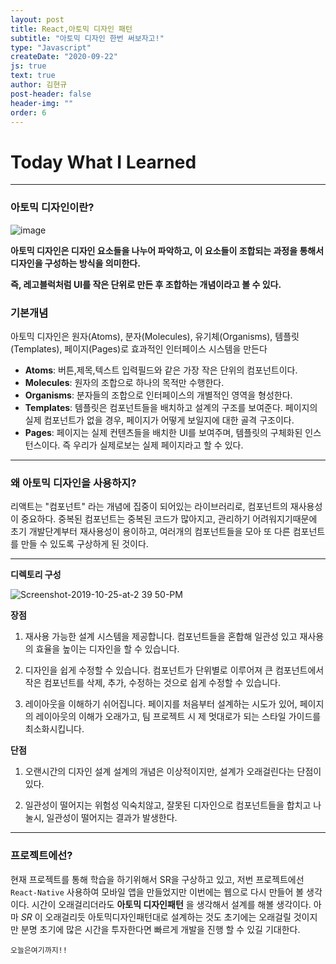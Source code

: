 ```yaml
---
layout: post
title: React,아토믹 디자인 패턴
subtitle: "아토믹 디자인 한번 써보자고!"
type: "Javascript"
createDate: "2020-09-22"
js: true
text: true
author: 김현규
post-header: false
header-img: ""
order: 6
---
```


# Today What I Learned

<hr>

### 아토믹 디자인이란?

![image](https://user-images.githubusercontent.com/46562138/91960806-4f77d080-ed45-11ea-89af-ababc64312b8.png)

**아토믹 디자인은 디자인 요소들을 나누어 파악하고, 이 요소들이 조합되는 과정을 통해서 디자인을 구성하는 방식을 의미한다.**

**즉, 레고블럭처럼 UI를 작은 단위로 만든 후 조합하는 개념이라고 볼 수 있다.**

### 기본개념

아토믹 디자인은 원자(Atoms), 분자(Molecules), 유기체(Organisms), 템플릿(Templates), 페이지(Pages)로 효과적인 인터페이스 시스템을 만든다

- **Atoms**: 버튼,제목,텍스트 입력필드와 같은 가장 작은 단위의 컴포넌트이다.
- **Molecules**: 원자의 조합으로 하나의 목적만 수행한다.
- **Organisms**: 분자들의 조합으로 인터페이스의 개별적인 영역을 형성한다.
- **Templates**: 템플릿은 컴포넌트들을 배치하고 설계의 구조를 보여준다. 페이지의 실제 컴포넌트가 없을 경우, 페이지가 어떻게 보일지에 대한 골격 구조이다.
- **Pages**: 페이지는 실제 컨텐츠들을 배치한 UI를 보여주며, 템플릿의 구체화된 인스턴스이다. 즉 우리가 실제로보는 실제 페이지라고 할 수 있다.

<hr>

### 왜 아토믹 디자인을 사용하지?

리액트는 "컴포넌트" 라는 개념에 집중이 되어있는 라이브러리로, 컴포넌트의 재사용성이 중요하다.
중복된 컴포넌트는 중복된 코드가 많아지고, 관리하기 어려워지기때문에 초기 개발단계부터 재사용성이 용이하고, 여러개의 컴포넌트들을 모아 또 다른 컴포넌트를 만들 수 있도록 구상하게 된 것이다.

<hr>

**디렉토리 구성**

![Screenshot-2019-10-25-at-2 39 50-PM](https://user-images.githubusercontent.com/46562138/91965225-29edc580-ed4b-11ea-9678-670bb972cb85.png)

**장점**

1. 재사용 가능한 설계 시스템을 제공합니다.
   컴포넌트들을 혼합해 일관성 있고 재사용의 효율을 높이는 디자인을 할 수 있습니다.

2. 디자인을 쉽게 수정할 수 있습니다.
   컴포넌트가 단위별로 이루어져 큰 컴포넌트에서 작은 컴포넌트를 삭제, 추가, 수정하는 것으로 쉽게 수정할 수 있습니다.

3. 레이아웃을 이해하기 쉬어집니다.
   페이지를 처음부터 설계하는 시도가 있어, 페이지의 레이아웃의 이해가 오래가고, 팀 프로젝트 시 제 멋대로가 되는 스타일 가이드를 최소화시킵니다.

**단점**

1. 오랜시간의 디자인 설계
   설계의 개념은 이상적이지만, 설계가 오래걸린다는 단점이 있다.

2. 일관성이 떨어지는 위험성
   익숙치않고, 잘못된 디자인으로 컴포넌트들을 합치고 나눌시, 일관성이 떨어지는 결과가 발생한다.

<hr>

### 프로젝트에선?

현재 프로젝트를 통해 학습을 하기위해서 SR을 구상하고 있고, 저번 프로젝트에선 <code>React-Native</code> 사용하여 모바일 앱을 만들었지만 이번에는 웹으로 다시 만들어 볼 생각이다.
시간이 오래걸리더라도 **아토믹 디자인패턴** 을 생각해서 설계를 해볼 생각이다.
아마 _SR_ 이 오래걸리듯 아토믹디자인패턴대로 설계하는 것도 초기에는 오래걸릴 것이지만 분명 초기에 많은 시간을 투자한다면 빠르게 개발을 진행 할 수 있길 기대한다.

<code>오늘은여기까지!!</code>
